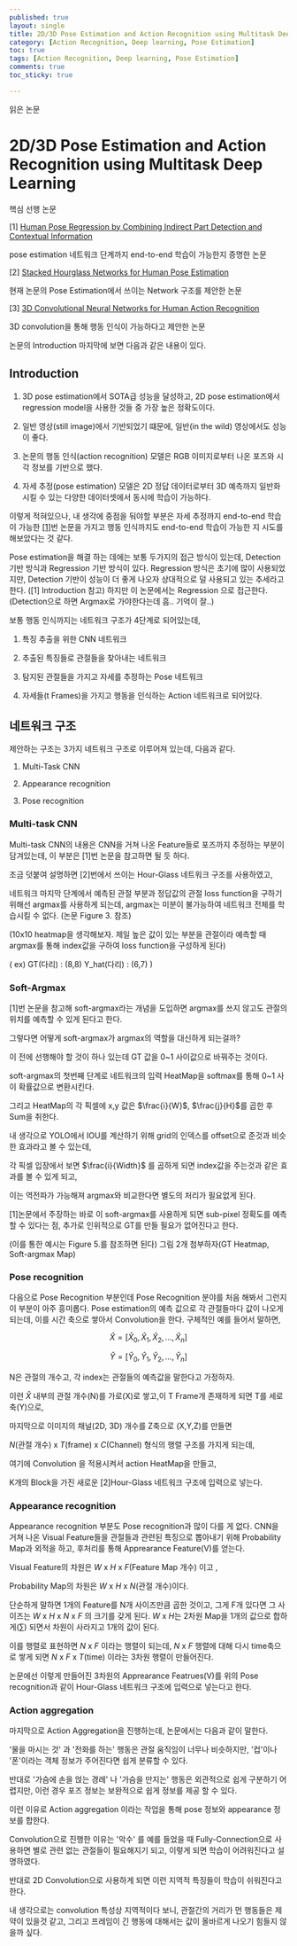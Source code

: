 ```yaml
---
published: true
layout: single
title: 2D/3D Pose Estimation and Action Recognition using Multitask Deep Learning
category: [Action Recognition, Deep learning, Pose Estimation]
toc: true
tags: [Action Recognition, Deep learning, Pose Estimation]
comments: true
toc_sticky: true

---
```


읽은 논문

# 2D/3D Pose Estimation and Action Recognition using Multitask Deep Learning

핵심 선행 논문

[1] [Human Pose Regression by Combining Indirect Part Detection and Contextual Information](https://arxiv.org/pdf/1710.02322.pdf)

pose estimation 네트워크 단계까지 end-to-end 학습이 가능한지 증명한 논문

[2] [Stacked Hourglass Networks for Human Pose Estimation](https://arxiv.org/pdf/1603.06937.pdf)

현재 논문의 Pose Estimation에서 쓰이는 Network 구조를 제안한 논문

[3] [3D Convolutional Neural Networks for Human Action Recognition](https://ieeexplore.ieee.org/stamp/stamp.jsp?tp=&arnumber=6165309)

3D convolution을 통해 행동 인식이 가능하다고 제안한 논문

논문의 Introduction 마지막에 보면 다음과 같은 내용이 있다.

## Introduction

1. 3D pose estimation에서 SOTA급 성능을 달성하고, 2D pose estimation에서 regression model을 사용한 것들 중 가장 높은 정확도이다.

2. 일반 영상(still image)에서 기반되었기 떄문에, 일반(in the wild) 영상에서도 성능이 좋다.

3. 논문의 행동 인식(action recognition) 모델은 RGB 이미지로부터 나온 포즈와 시각 정보를 기반으로 했다.

4. 자세 추정(pose estimation) 모델은 2D 정답 데이터로부터
    3D 예측까지 일반화 시킬 수 있는 다양한 데이터셋에서 동시에 학습이 가능하다.

이렇게 적혀있으나, 내 생각에 중점을 둬야할 부분은 자세 추정까지 end-to-end 학습이 가능한 [[1]](https://arxiv.org/pdf/1710.02322.pdf)번 논문을 가지고
행동 인식까지도 end-to-end 학습이 가능한 지 시도를 해보았다는 것 같다.

Pose estimation을 해결 하는 데에는 보통 두가지의 접근 방식이 있는데, Detection 기반 방식과 Regression 기반 방식이 있다.
Regression 방식은 초기에 많이 사용되었지만, Detection 기반이 성능이 더 좋게 나오자 상대적으로 덜 사용되고 있는 추세라고 한다. ([1] Introduction 참고)
하지만 이 논문에서는 Regression 으로 접근한다.
(Detection으로 하면 Argmax로 가야한다는데 흠.. 기억이 잘..)

보통 행동 인식까지는 네트워크 구조가 4단계로 되어있는데,

1. 특징 추출을 위한 CNN 네트워크

2. 추출된 특징들로 관절들을 찾아내는 네트워크

3. 탐지된 관절들을 가지고 자세를 추정하는 Pose 네트워크

4. 자세들(t Frames)을 가지고 행동을 인식하는 Action 네트워크로 되어있다.

## 네트워크 구조

제안하는 구조는 3가지 네트워크 구조로 이루어져 있는데, 다음과 같다.

1. Multi-Task CNN

2. Appearance recognition

3. Pose recognition

### Multi-task CNN

Multi-task CNN의 내용은 CNN을 거쳐 나온 Feature들로 포즈까지 추정하는 부분이 담겨있는데,
이 부분은 [1]번 논문을 참고하면 될 듯 하다.

조금 덧붙여 설명하면 [2]번에서 쓰이는 Hour-Glass 네트워크 구조를 사용하였고,

네트워크 마지막 단계에서 예측된 관절 부분과 정답값의 관절 loss function을 구하기 위해선 argmax를 사용하게 되는데,
argmax는 미분이 불가능하여 네트워크 전체를 학습시킬 수 없다.
(논문 Figure 3. 참조)

(10x10 heatmap을 생각해보자. 제일 높은 값이 있는 부분을 관절이라 예측할 때 argmax를 통해 index값을 구하여
loss function을 구성하게 된다)

( ex) GT(다리) : (8,8) Y_hat(다리) : (6,7) )

### Soft-Argmax

[1]번 논문을 참고해 soft-argmax라는 개념을 도입하면 argmax를 쓰지 않고도 관절의 위치를 예측할 수 있게 된다고 한다.

그렇다면 어떻게 soft-argmax가 argmax의 역할을 대신하게 되는걸까?

이 전에 선행해야 할 것이 하나 있는데 GT 값을 0~1 사이값으로 바꿔주는 것이다.

soft-argmax의 첫번째 단계로 네트워크의 입력 HeatMap을 softmax를 통해 0~1 사이 확률값으로 변환시킨다.

그리고 HeatMap의 각 픽셀에 x,y 값은 $\frac{i}{W}$, $\frac{j}{H}$를 곱한 후 Sum을 취한다.

내 생각으로 YOLO에서 IOU를 계산하기 위해 grid의 인덱스를 offset으로 준것과 비슷한 효과라고 볼 수 있는데,

각 픽셀 입장에서 보면 $\frac{i}{Width}$ 를 곱하게 되면 index값을 주는것과 같은 효과를 볼 수 있게 되고,

이는 역전파가 가능해져 argmax와 비교한다면 별도의 처리가 필요없게 된다.

[1]논문에서 주장하는 바로 이 soft-argmax를 사용하게 되면 sub-pixel 정확도를 예측할 수 있다는 점,
추가로 인위적으로 GT를 만들 필요가 없어진다고 한다.

(이를 통한 예시는 Figure 5.를 참조하면 된다)
그림 2개 첨부하자(GT Heatmap, Soft-argmax Map)

### Pose recognition

다음으로 Pose Recognition 부분인데 Pose Recognition 분야를 처음 해봐서 그런지 이 부분이 아주 흥미롭다.
Pose estimation의 예측 값으로 각 관절들마다 값이 나오게 되는데, 이를 시간 축으로 쌓아서 Convolution을 한다.
구체적인 예를 들어서 말하면, 

$$\hat{X} = [\hat{X}_{0}, \hat{X}_{1},\hat{X}_{2}, ... , \hat{X}_{n}]$$

$$\hat{Y} = [\hat{Y}_{0}, \hat{Y}_{1},\hat{Y}_{2}, ... , \hat{Y}_{n}]$$

N은 관절의 개수고, 각 index는 관절들의 예측값을 말한다고 가정하자.

이런 $\hat{X}$ 내부의 관절 개수(N)를 가로(X)로 쌓고,이 T Frame개 존재하게 되면 T를 세로축(Y)으로,

마지막으로 이미지의 채널(2D, 3D) 개수를 Z축으로 (X,Y,Z)를 만들면

$N$(관절 개수) x $T$(frame) x $C$(Channel) 형식의 행렬 구조를 가지게 되는데,

여기에 Convolution 을 적용시켜서 action HeatMap을 만들고,

K개의 Block을 가진 새로운 [2]Hour-Glass 네트워크 구조에 입력으로 넣는다.

### Appearance recognition

Appearance recognition 부분도 Pose recognition과 많이 다를 게 없다.
CNN을 거쳐 나온 Visual Feature들을 관절들과 관련된 특징으로 뽑아내기 위해 Probability Map과 외적을 하고,
후처리를 통해 Apprearance Feature(V)를 얻는다.

Visual Feature의 차원은 $W$ x $H$ x $F$(Feature Map 개수) 이고 ,

Probability Map의 차원은 $W$ x $H$ x $N$(관절 개수)이다.

단순하게 말하면 1개의 Feature를 N개 사이즈만큼 곱한 것이고, 그게 F개 있다면
그 사이즈는 $W$ x $H$ x $N$ x $F$ 의 크기를 갖게 된다.
$W$ x $H$는 2차원 Map을 1개의 값으로 합하게(∑) 되면서 차원이 사라지고 1개의 값이 된다.

이를 행렬로 표현하면 $N$ x $F$ 이라는 행렬이 되는데,
$N$ x $F$ 행렬에 대해 다시 time축으로 쌓게 되면 $N$ x $F$ x $T$(time) 이라는 3차원 행렬이 만들어진다.

논문에선 이렇게 만들어진 3차원의 Apprearance Featrues(V)를 위의 Pose recognition과 같이 Hour-Glass 네트워크 구조에
입력으로 넣는다고 한다.

### Action aggregation

마지막으로 Action Aggregation을 진행하는데, 논문에서는 다음과 같이 말한다.

'물을 마시는 것' 과 '전화를 하는' 행동은 관절 움직임이 너무나 비슷하지만,
'컵'이나 '폰'이라는 객체 정보가 주어진다면 쉽게 분류할 수 있다.

반대로 '가슴에 손을 얹는 경례' 나 '가슴을 만지는' 행동은 외관적으로 쉽게 구분하기 어렵지만,
이런 경우 포즈 정보는 보완적으로 쉽게 정보를 제공 할 수 있다.

이런 이유로 Action aggregation 이라는 작업을 통해 pose 정보와 appearance 정보를 합한다.

Convolution으로 진행한 이유는 '악수' 를 예를 들었을 때 Fully-Connection으로 사용하면
별로 관련 없는 관절들이 필요해지기 되고, 이렇게 되면 학습이 어려워진다고 설명하였다.

반대로 2D Convolution으로 사용하게 되면 이런 지역적 특징들이 학습이 쉬워진다고 한다.

내 생각으로는 convolution 특성상 지역적이다 보니, 관절간의 거리가 먼 행동들은 제약이 있을것 같고,
그리고 프레임이 긴 행동에 대해서는 값이 올바르게 나오기 힘들지 않을까 싶다.